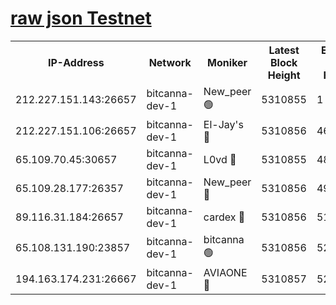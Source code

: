 [raw json Testnet](https://rpc-check.bcat.stavr.tech/bcat/rpc-bcat-result.json)
=


<table><tr><th>IP-Address</th><th>Network</th><th>Moniker</th><th>Latest Block Height</th><th>Earliest Block Height</th><th>Catching Up</th><th>Voting Power</th><th>Scan Time</th></tr><tr><td>212.227.151.143:26657</td><td>bitcanna-dev-1</td><td>New_peer 🟢</td><td>5310855</td><td>1</td><td>False</td><td>0</td><td>2023-12-01T18:06:08.980652103UTC</td></tr><tr><td>212.227.151.106:26657</td><td>bitcanna-dev-1</td><td>El-Jay's 🔴</td><td>5310856</td><td>4670391</td><td>False</td><td>2240570</td><td>2023-12-01T18:06:15.731312478UTC</td></tr><tr><td>65.109.70.45:30657</td><td>bitcanna-dev-1</td><td>L0vd 🔴</td><td>5310855</td><td>4828155</td><td>False</td><td>7920</td><td>2023-12-01T18:06:09.290648998UTC</td></tr><tr><td>65.109.28.177:26357</td><td>bitcanna-dev-1</td><td>New_peer 🔴</td><td>5310856</td><td>4952911</td><td>False</td><td>2237067</td><td>2023-12-01T18:06:16.338571019UTC</td></tr><tr><td>89.116.31.184:26657</td><td>bitcanna-dev-1</td><td>cardex 🔴</td><td>5310856</td><td>5185001</td><td>False</td><td>1</td><td>2023-12-01T18:06:16.019988190UTC</td></tr><tr><td>65.108.131.190:23857</td><td>bitcanna-dev-1</td><td>bitcanna 🟢</td><td>5310856</td><td>5210856</td><td>False</td><td>0</td><td>2023-12-01T18:06:16.653908583UTC</td></tr><tr><td>194.163.174.231:26667</td><td>bitcanna-dev-1</td><td>AVIAONE 🔴</td><td>5310857</td><td>5298001</td><td>False</td><td>1949865</td><td>2023-12-01T18:06:23.160480485UTC</td></tr></table>